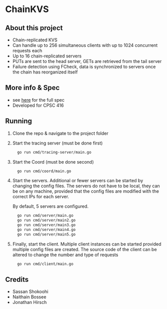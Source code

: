 # ChainKVS

## About this project
- Chain-replicated KVS
- Can handle up to 256 simultaneous clients with up to 1024 concurrent requests each
- Up to 16 chain-replicated servers
- PUTs are sent to the head server, GETs are retrieved from the tail server
- Failure detection using FCheck, data is synchronized to servers once the chain has reorganized itself

## More info & Spec
- see [here](https://github.com/jmhirsch/ChainKVS/blob/main/ChainedKVS%20Spec.pdf) for the full spec
- Developed for CPSC 416

## Running

1. Clone the repo & navigate to the project folder

2. Start the tracing server (must be done first)

   ```bash
     go run cmd/tracing-server/main.go
   ```

3. Start the Coord (must be done second)

   ```bash
     go run cmd/coord/main.go
   ```

4. Start the servers. Additional or fewer servers can be started by changing the config files. The servers do not have to be local, they can be on any machine, provided that the config files are modified with the correct IPs for each server.
 
   By default, 5 servers are configured.

   ```bash
     go run cmd/server/main.go
     go run cmd/server/main2.go
     go run cmd/server/main3.go
     go run cmd/server/main4.go
     go run cmd/server/main5.go
   ```

5. Finally, start the client. Multiple client instances can be started provided multiple config files are created. The source code of the client can be altered to change the number and type of requests

   ```bash
     go run cmd/client/main.go
   ```

## Credits
- Sassan Shokoohi
- Naithain Bossee
- Jonathan Hirsch
